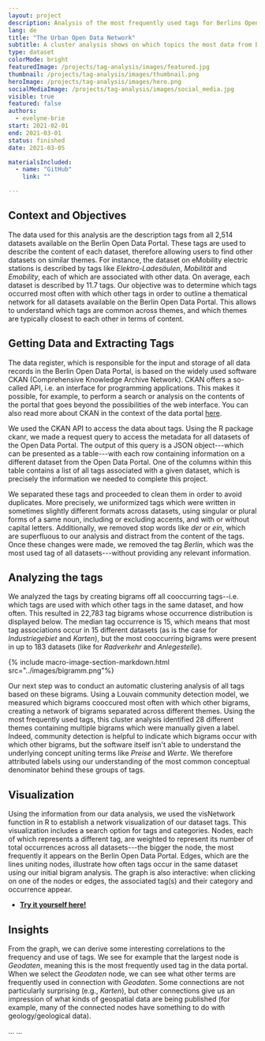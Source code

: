 ```yaml
---
layout: project
description: Analysis of the most frequently used tags for Berlins Open Data.
lang: de
title: "The Urban Open Data Network"
subtitle: A cluster analysis shows on which topics the most data from Berlins Open Data Portal is available and how different issues are interrelated
type: dataset
colorMode: bright
featuredImage: /projects/tag-analysis/images/featured.jpg
thumbnail: /projects/tag-analysis/images/thumbnail.png
heroImage: /projects/tag-analysis/images/hero.png
socialMediaImage: /projects/tag-analysis/images/social_media.jpg
visible: true
featured: false
authors:
  - evelyne-brie
start: 2021-02-01
end: 2021-03-01
status: finished
date: 2021-03-05

materialsIncluded:
  - name: "GitHub"
    link: ""

---
```


## Context and Objectives

The data used for this analysis are the description tags from all 2,514 datasets available on the Berlin Open Data Portal. These tags are used to describe the content of each dataset, therefore allowing users to find other datasets on similar themes. For instance, the dataset on eMobility electric stations is described by tags like *Elektro-Ladesäulen*, *Mobilität* and *Emobility*, each of which are associated with other data. On average, each dataset is described by 11.7 tags. Our objective was to determine which tags occurred most often with which other tags in order to outline a thematical network for all datasets available on the Berlin Open Data Portal. This allows to understand which tags are common across themes, and which themes are typically closest to each other in terms of content. 

## Getting Data and Extracting Tags

The data register, which is responsible for the input and storage of all data records in the Berlin Open Data Portal, is based on the widely used software CKAN (Comprehensive Knowledge Archive Network). CKAN offers a so-called API, i.e. an interface for programming applications. This makes it possible, for example, to perform a search or analysis on the contents of the portal that goes beyond the possibilities of the web interface. You can also read more about CKAN in the context of the data portal [here](https://berlinonline.github.io/open-data-handbuch/#ckan-api-1).

We used the CKAN API to access the data about tags. Using the R package ckanr, we made a request query to access the metadata for all datasets of the Open Data Portal. The output of this query is a JSON object---which can be presented as a table---with each row containing information on a different dataset from the Open Data Portal. One of the columns within this table contains a list of all tags associated with a given dataset, which is precisely the information we needed to complete this project. 

We separated these tags and proceeded to clean them in order to avoid duplicates. More precisely, we uniformized tags which were written in sometimes slightly different formats across datasets, using singular or plural forms of a same noun, including or excluding accents, and with or without capital letters. Additionally, we removed stop words like *der* or *ein*, which are superfluous to our analysis and distract from the content of the tags. Once these changes were made, we removed the tag *Berlin*, which was the most used tag of all datasets---without providing any relevant information. 


## Analyzing the tags

We analyzed the tags by creating bigrams off all cooccurring tags--i.e. which tags are used with which other tags in the same dataset, and how often. This resulted in 22,783 tag bigrams whose occurrence distribution is displayed below. The median tag occurrence is 15, which means that most tag associations occur in 15 different datasets (as is the case for *Industriegebiet* and *Karten*), but the most cooccurring bigrams were present in up to 183 datasets (like for *Radverkehr* and *Anlegestelle*). 

{% include macro-image-section-markdown.html src="../images/bigramm.png"%}

Our next step was to conduct an automatic clustering analysis of all tags based on these bigrams. Using a Louvain community detection model, we measured which bigrams cooccured most often with which other bigrams, creating a network of bigrams separated across different themes. Using the most frequently used tags, this cluster analysis identified 28 different themes containing multiple bigrams which were manually given a label. Indeed, community detection is helpful to indicate which bigrams occur with which other bigrams, but the software itself isn't able to understand the underlying concept uniting terms like *Preise* and *Werte*. We therefore attributed labels using our understanding of the most common conceptual denominator behind these groups of tags. 

## Visualization 

Using the information from our data analysis, we used the visNetwork function in R to establish a network visualization of our dataset tags. This visualization includes a search option for tags and categories. Nodes, each of which represents a different tag, are weighted to represent its number of total occurrences across all datasets---the bigger the node, the most frequently it appears on the Berlin Open Data Portal. Edges, which are the lines uniting nodes, illustrate how often tags occur in the same dataset using our initial bigram analysis. The graph is also interactive: when clicking on one of the nodes or edges, the associated tag(s) and their category and occurrence appear. 

- **[Try it yourself here!]()**

## Insights

From the graph, we can derive some interesting correlations to the frequency and use of tags. We see for example that the largest node is *Geodaten*, meaning this is the most frequently used tag in the data portal. When we select the *Geodaten* node, we can see what other terms are frequently used in connection with *Geodaten*. Some connections are not particularly surprising (e.g., *Karten*), but other connections give us an impression of what kinds of geospatial data are being published (for example, many of the connected nodes have something to do with geology/geological data).

...
...